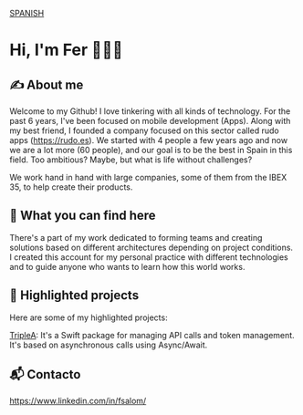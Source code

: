 [SPANISH](/README.md)

# Hi, I'm Fer 👋👨‍💻 

## ✍️ About me

Welcome to my Github! I love tinkering with all kinds of technology. For the past 6 years, I've been focused on mobile development (Apps). Along with my best friend, I founded a company focused on this sector called rudo apps (https://rudo.es). We started with 4 people a few years ago and now we are a lot more (60 people), and our goal is to be the best in Spain in this field. Too ambitious? Maybe, but what is life without challenges?

We work hand in hand with large companies, some of them from the IBEX 35, to help create their products.

## 👀 What you can find here

There's a part of my work dedicated to forming teams and creating solutions based on different architectures depending on project conditions. I created this account for my personal practice with different technologies and to guide anyone who wants to learn how this world works.

## 🚀 Highlighted projects

Here are some of my highlighted projects:

[TripleA](https://github.com/fsalom/TripleA): It's a Swift package for managing API calls and token management. It's based on asynchronous calls using Async/Await.

## 📬 Contacto

https://www.linkedin.com/in/fsalom/